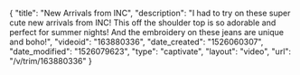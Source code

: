 {
    "title": "New Arrivals from INC",
    "description": "I had to try on these super cute new arrivals from INC! This off the shoulder top is so adorable and perfect for summer nights! And the embroidery on these jeans are unique and boho!",
    "videoid": "163880336",
    "date_created": "1526060307",
    "date_modified": "1526079623",
    "type": "captivate",
    "layout": "video",
    "url": "\/v\/trim\/163880336"
}